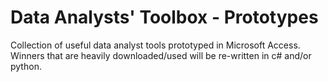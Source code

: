 # Data Analysts' Toolbox - Prototypes
Collection of useful data analyst tools prototyped in Microsoft Access.  Winners that are heavily downloaded/used will be re-written in c# and/or python.


